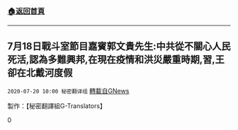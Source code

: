 ###  [:house:返回首頁](https://github.com/ourhimalayas/txt)
---

## 7月18日戰斗室節目嘉賓郭文貴先生:中共從不關心人民死活,認為多難興邦,在現在疫情和洪災嚴重時期,習,王卻在北戴河度假
`2020-07-20 10:00 秘密翻译组` [轉載自GNews](https://gnews.org/zh-hant/270424/)

製作：【秘密翻譯組G-Translators】

0
